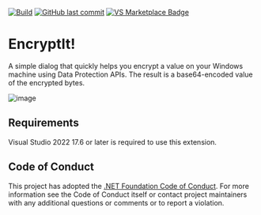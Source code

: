 [![Build](https://github.com/timheuer/encryptit/actions/workflows/_build.yaml/badge.svg)](https://github.com/timheuer/encryptit/actions/workflows/_build.yaml)
[![GitHub last commit](https://img.shields.io/github/last-commit/timheuer/encryptit)](https://github.com/timheuer/encryptit/)
[![VS Marketplace Badge](https://img.shields.io/visual-studio-marketplace/v/timheuer.encryptit?label=VS%20Marketplace&color=purple&logo=visualstudio)](https://marketplace.visualstudio.com/items?itemName=TimHeuer.EncryptIt)
# EncryptIt!

A simple dialog that quickly helps you encrypt a value on your Windows machine using Data Protection APIs. The result is a base64-encoded value of the encrypted bytes.

![image](https://github.com/timheuer/encryptit/assets/4821/f6a89c14-cbe6-4224-9cd7-da2b41a36f50)


## Requirements

Visual Studio 2022 17.6 or later is required to use this extension. 

## Code of Conduct

This project has adopted the [.NET Foundation Code of Conduct](https://dotnetfoundation.org/code-of-conduct). For more information see the Code of Conduct itself or contact project maintainers with any additional questions or comments or to report a violation.
